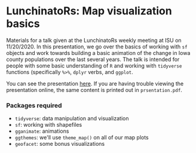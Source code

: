 # LunchinatoRs: Map visualization basics

Materials for a talk given at the LunchinatoRs weekly meeting at ISU on 11/20/2020. In this presentation, we go over the basics of working with `sf` objects and work towards building a basic animation of the change in Iowa county populations over the last several years. The talk is intended for people with some basic understanding of `R` and working with `tidyverse` functions (specifically `%>%`, `dplyr` verbs, and `ggplot`. 

You can see the presentation [here](https://pommevilla.github.io/lunchinatoR/11202020#1). If you are having trouble viewing the presentation online, the same content is printed out in `prsentation.pdf`.

### Packages required

- `tidyverse`: data manipulation and visualization
- `sf`: working with shapefiles
- `gganimate`: animations
- `ggthemes`: we'll use `theme_map()` on all of our map plots
- `geofacet`: some bonus visualizations
